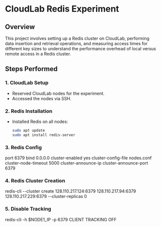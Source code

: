 # CloudLab Redis Experiment

## Overview

This project involves setting up a Redis cluster on CloudLab, performing data insertion and retrieval operations, and measuring access times for different key sizes to understand the performance overhead of local versus remote access in a Redis cluster.

## Steps Performed

### 1. CloudLab Setup
- Reserved CloudLab nodes for the experiment.
- Accessed the nodes via SSH.

### 2. Redis Installation
- Installed Redis on all nodes:
  ```sh
  sudo apt update
  sudo apt install redis-server

### 3. Redis Config
port 6379
bind 0.0.0.0
cluster-enabled yes
cluster-config-file nodes.conf
cluster-node-timeout 5000
cluster-announce-ip <node-ip>
cluster-announce-port 6379

### 4. Redis Cluster Creation
redis-cli --cluster create 128.110.217.124:6379 128.110.217.94:6379 128.110.217.229:6379 --cluster-replicas 0

### 5. Disable Tracking
redis-cli -h $NODE1_IP -p 6379 CLIENT TRACKING OFF


